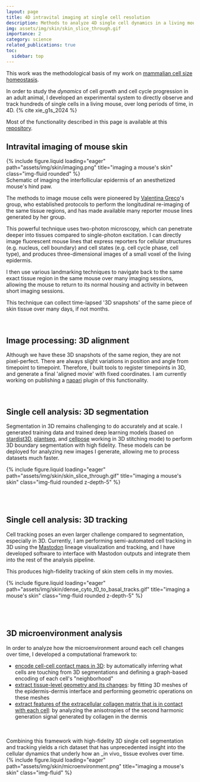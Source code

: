 ```yaml
---
layout: page
title: 4D intravital imaging at single cell resolution
description: Methods to analyze 4D single cell dynamics in a living mouse
img: assets/img/skin/skin_slice_through.gif
importance: 2
category: science
related_publications: true
toc:
  sidebar: top
---
```


This work was the methodological basis of my work on [mammalian cell size homeostasis](https://xies.github.io/projects/cell_autonomous_size_control/).

In order to study the _dynamics_ of cell growth and cell cycle progression in an adult animal,
I developed an experimental system to directly observe and track hundreds of single cells in a living mouse,
over long periods of time, in 4D. {% cite xie_g1s_2024 %}

Most of the functionality described in this page is available at this [repository](https://github.com/xies/mouse_skin_size_control).


## Intravital imaging of mouse skin

<div class="container">
  <div class="row justify-content-md-center">
    <div class="col-lg-6">
      {% include figure.liquid loading="eager" path="assets/img/skin/imaging.png" title="imaging a mouse's skin" class="img-fluid rounded" %}
    </div>
  </div>
</div>
<div>
Schematic of imaging the interfollicular epidermis of an anesthetized mouse's hind paw.
</div>

The methods to image mouse cells were pioneered by [Valentina Greco](https://www.grecolab.org/lab-members)'s group,
who established protocols to perform the longitudinal re-imaging of the same tissue regions,
and has made available many reporter mouse lines generated by her group.

This powerful technique uses two-photon microscopy, which can penetrate deeper
into tissues compared to single-photon excitation. I can directly image fluorescent mouse lines that express
reporters for cellular structures (e.g. nucleus, cell boundary) and cell states (e.g.
  cell cycle phase, cell type), and produces three-dimensional images of
  a small voxel of the living epidermis.

I then use various landmarking techniques to navigate back to the same exact tissue region in the same mouse
over many imaging sessions, allowing the mouse to return to its normal housing
and activity in between short imaging sessions.

This technique can collect time-lapsed '3D snapshots' of the same piece of skin tissue
over many days, if not months.
<br>
<br>
<br>

## Image processing: 3D alignment

Although we have these 3D snapshots of the same region, they are not pixel-perfect. There are always
slight variations in position and angle from timepoint to timepoint. Therefore, I built tools
to register timepoints in 3D, and generate a final 'aligned movie' with fixed coordinates. I
am currently working on publishing a [napari](https://napari.org/stable/) plugin of this functionality.
<br>
<br>
<br>

## Single cell analysis: 3D segmentation

Segmentation in 3D remains challenging to do accurately and at scale. I generated
training data and trained deep learning models (based on [stardist3D](https://github.com/stardist/stardist),
[plantseg](https://github.com/kreshuklab/plant-seg), and [cellpose](https://github.com/MouseLand/cellpose) working in 3D stitching mode)
to perform 3D boundary segmentation with high fidelity. These models can be deployed
for analyzing new images I generate, allowing me to process datasets much faster.

<div class="row justify-content-md-center">
  <div class="col-lg-6">
    {% include figure.liquid loading="eager" path="assets/img/skin/skin_slice_through.gif" title="imaging a mouse's skin" class="img-fluid rounded z-depth-5" %}
  </div>
</div>
<br>
<br>
<br>

## Single cell analysis: 3D tracking
Cell tracking poses an even larger challenge compared to segmentation, especially in
3D. Currently, I am performing semi-automated cell tracking in 3D using the
[Mastodon](https://github.com/mastodon-sc) lineage visualization and tracking, and I have
developed software to interface with Mastodon outputs and integrate them into the
rest of the analysis pipeline.

This produces high-fidelity tracking of skin stem cells in my movies.

<div class="container">
  <div class="row justify-content-md-center">
    <div class="col-lg-6">
      {% include figure.liquid loading="eager" path="assets/img/skin/dense_cyto_t0_to_basal_tracks.gif" title="imaging a mouse's skin" class="img-fluid rounded z-depth-5" %}
    </div>
  </div>
</div>
<br>
<br>
<br>

## 3D microenvironment analysis
In order to analyze how the microenvironment around each cell changes over time,
I developed a computational framework to:
- <u>encode cell-cell contact maps in 3D</u>: by automatically inferring what cells
are touching from 3D segmentations and defining a graph-based encoding of each cell's "neighborhood"
- <u>extract tissue-level geometry and its changes</u>: by fitting 3D meshes of the epidermis-dermis interface
   and performing geometric operations on these meshes
- <u>extract features of the extracellular collagen matrix that is in contact with each cell</u>:
by analyzing the anisotropies of the second harmonic generation signal generated by collagen in the dermis
<br>
<br>
Combining this framework with high-fidelity 3D single cell segmentation and tracking yields
a rich dataset that has unprecedented insight into the cellular dynamics that underly
how an _in vivo_ tissue evolves over time.

<div class="container">
  <div class="row justify-content-md-center">
    <div class="col-lg-8">
      {% include figure.liquid loading="eager" path="assets/img/skin/microenvironment.png" title="imaging a mouse's skin" class="img-fluid" %}
    </div>
  </div>
</div>
<br>
<br>
<br>
<br>
